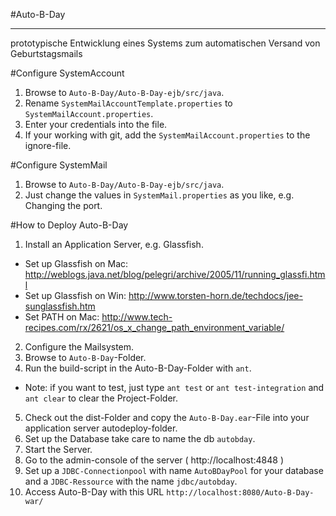 #Auto-B-Day
**********

prototypische Entwicklung eines Systems
zum automatischen Versand von Geburtstagsmails


#Configure SystemAccount
1. Browse to ```Auto-B-Day/Auto-B-Day-ejb/src/java```.
2. Rename ```SystemMailAccountTemplate.properties``` to ```SystemMailAccount.properties```.
3. Enter your credentials into the file.
4. If your working with git, add the ```SystemMailAccount.properties``` to the ignore-file.

#Configure SystemMail
1. Browse to ```Auto-B-Day/Auto-B-Day-ejb/src/java```.
2. Just change the values in ```SystemMail.properties``` as you like, e.g. Changing the port.

#How to Deploy Auto-B-Day
1. Install an Application Server, e.g. Glassfish. 
  * Set up Glassfish on Mac: 
  http://weblogs.java.net/blog/pelegri/archive/2005/11/running_glassfi.html
  * Set up Glassfish on Win:
  http://www.torsten-horn.de/techdocs/jee-sunglassfish.htm
  * Set PATH on Mac:
  http://www.tech-recipes.com/rx/2621/os_x_change_path_environment_variable/

2. Configure the Mailsystem.
3. Browse to ```Auto-B-Day```-Folder.
4. Run the build-script in the Auto-B-Day-Folder with ```ant```. 
* Note: if you want to test, just type ```ant test``` or ```ant test-integration``` and ```ant clear``` to clear the Project-Folder.
5. Check out the dist-Folder and copy the ```Auto-B-Day.ear```-File into your application server autodeploy-folder.
6. Set up the Database take care to name the db ```autobday```.
7. Start the Server.
8. Go to the admin-console of the server ( http://localhost:4848 )
9. Set up a ```JDBC-Connectionpool``` with name ```AutoBDayPool``` for your database and a ```JDBC-Ressource``` with the name ```jdbc/autobday```.
10. Access Auto-B-Day with this URL ```http://localhost:8080/Auto-B-Day-war/```

